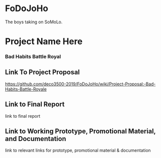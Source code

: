 # FoDoJoHo
The boys taking on SoMoLo.

# Project Name Here
### Bad Habits Battle Royal

## Link To Project Proposal
https://github.com/deco3500-2019/FoDoJoHo/wiki/Project-Proposal:-Bad-Habits-Battle-Royale

## Link to Final Report
link to final report

## Link to Working Prototype, Promotional Material, and Documentation  
link to relevant links for prototype, promotional material & documentation
